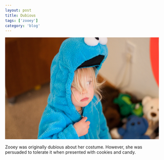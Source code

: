 ```yaml
---
layout: post
title: Dubious
tags: ['zooey']
category: 'blog'
---
```


![Cookie Monster](/media/2010/10/cookie_monster.jpg)

Zooey was originally dubious about her costume. However, she was
persuaded to tolerate it when presented with cookies and candy.

